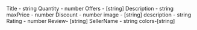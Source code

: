 Title  - string
Quantity - number
Offers - [string]
Description - string
maxPrice - number
Discount - number
image - [string]
description - string
Rating - number
Review- [string]
SellerName - string
colors-[string]